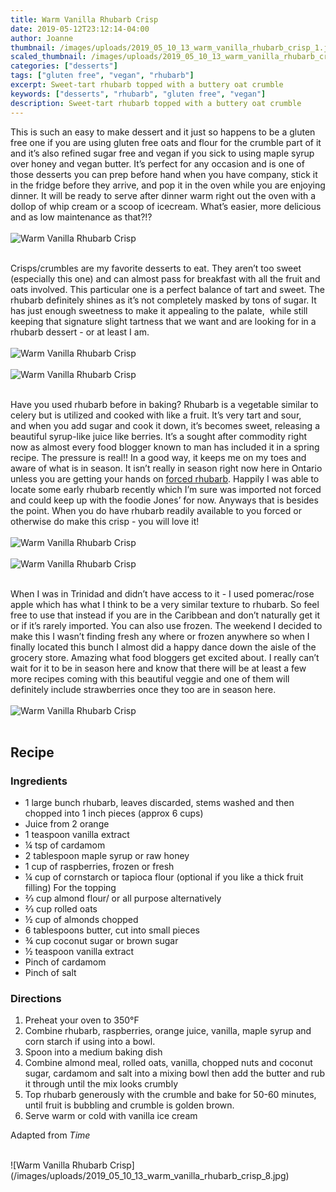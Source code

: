 ```yaml
---
title: Warm Vanilla Rhubarb Crisp
date: 2019-05-12T23:12:14-04:00
author: Joanne
thumbnail: /images/uploads/2019_05_10_13_warm_vanilla_rhubarb_crisp_1.jpg
scaled_thumbnail: /images/uploads/2019_05_10_13_warm_vanilla_rhubarb_crisp_0.jpg
categories: ["desserts"]
tags: ["gluten free", "vegan", "rhubarb"]
excerpt: Sweet-tart rhubarb topped with a buttery oat crumble 
keywords: ["desserts", "rhubarb", "gluten free", "vegan"]
description: Sweet-tart rhubarb topped with a buttery oat crumble 
---
```


This is such an easy to make dessert and it just so happens to be a gluten free one if you are using gluten free oats and flour for the crumble part of it and it’s also refined sugar free and vegan if you sick to using maple syrup over honey and vegan butter. It’s perfect for any occasion and is one of those desserts you can prep before hand when you have company, stick it in the fridge before they arrive, and pop it in the oven while you are enjoying dinner. It will be ready to serve after dinner warm right out the oven with a dollop of whip cream or a scoop of icecream. What’s easier, more delicious and as low maintenance as that?!?
</br>
</br>
![Warm Vanilla Rhubarb Crisp](/images/uploads/2019_05_10_13_warm_vanilla_rhubarb_crisp_2.jpg)
</br>
</br>

Crisps/crumbles are my favorite desserts to eat. They aren’t too sweet (especially this one) and can almost pass for breakfast with all the fruit and oats involved. This particular one is a perfect balance of tart and sweet. The rhubarb definitely shines as it’s not completely masked by tons of sugar. It has just enough sweetness to make it appealing to the palate,  while still keeping that signature slight tartness that we want and are looking for in a rhubarb dessert - or at least I am.
</br>
</br>
![Warm Vanilla Rhubarb Crisp](/images/uploads/2019_05_10_13_warm_vanilla_rhubarb_crisp_3.jpg)
</br>
</br>
![Warm Vanilla Rhubarb Crisp](/images/uploads/2019_05_10_13_warm_vanilla_rhubarb_crisp_4.jpg)
</br>
</br>

Have you used rhubarb before in baking? Rhubarb is a vegetable similar to celery but is utilized and cooked with like a fruit. It’s very tart and sour, and when you add sugar and cook it down, it’s becomes sweet, releasing a beautiful syrup-like juice like berries. It’s a sought after commodity right now as almost every food blogger known to man has included it in a spring recipe. The pressure is real!! In a good way, it keeps me on my toes and aware of what is in season. It isn’t really in season right now here in Ontario unless you are getting your hands on <span class="highlight"><a rel="nofollow" href="https://food52.com/blog/15812-your-winter-rhubarb-was-grown-in-the-dark-and-harvested-by-candlelight">forced rhubarb</a></span>. Happily I was able to locate some early rhubarb recently which I’m sure was imported not forced and could keep up with the foodie Jones’ for now. Anyways that is besides the point. When you do have rhubarb readily available to you forced or otherwise do make this crisp - you will love it!
</br>
</br>
![Warm Vanilla Rhubarb Crisp](/images/uploads/2019_05_10_13_warm_vanilla_rhubarb_crisp_5.jpg)
</br>
</br>
![Warm Vanilla Rhubarb Crisp](/images/uploads/2019_05_10_13_warm_vanilla_rhubarb_crisp_6.jpg)
</br>
</br>

When I was in Trinidad and didn’t have access to it - I used pomerac/rose apple which has what I think to be a very similar texture to rhubarb. So feel free to use that instead if you are in the Caribbean and don’t naturally get it or if it’s rarely imported. You can also use frozen. The weekend I decided to make this I wasn’t finding fresh any where or frozen anywhere so when I finally located this bunch I almost did a happy dance down the aisle of the grocery store. Amazing what food bloggers get excited about. I really can’t wait for it to be in season here and know that there will be at least a few more recipes coming with this beautiful veggie and one of them will definitely include strawberries once they too are in season here.
</br>
</br>
![Warm Vanilla Rhubarb Crisp](/images/uploads/2019_05_10_13_warm_vanilla_rhubarb_crisp_7.jpg)
</br>
</br>

## Recipe
### Ingredients

* <span itemprop="ingredients"> 1 large bunch rhubarb, leaves discarded, stems washed and then chopped into 1 inch pieces (approx 6 cups) </span>
* <span itemprop="ingredients"> Juice from 2 orange </span>
* <span itemprop="ingredients"> 1 teaspoon vanilla extract</span>
* <span itemprop="ingredients"> &frac14; tsp of cardamom </span>
* <span itemprop="ingredients"> 2 tablespoon maple syrup or raw honey</span>
* <span itemprop="ingredients"> 1 cup of raspberries, frozen or fresh </span>
* <span itemprop="ingredients"> &frac14; cup of cornstarch or tapioca flour (optional if you like a thick fruit filling) 
For the topping </span>
* <span itemprop="ingredients"> &frac23; cup almond flour/ or all purpose alternatively </span>
* <span itemprop="ingredients"> &frac23; cup rolled oats</span>
* <span itemprop="ingredients"> &frac12; cup of almonds chopped </span>
* <span itemprop="ingredients"> 6 tablespoons butter, cut into small pieces</span>
* <span itemprop="ingredients"> &frac34; cup coconut sugar or brown sugar </span>
* <span itemprop="ingredients"> &frac12; teaspoon vanilla extract</span>
* <span itemprop="ingredients"> Pinch of cardamom </span>
* <span itemprop="ingredients"> Pinch of salt</span>

### Directions

1. Preheat your oven to 350&deg;F 
2. Combine rhubarb, raspberries, orange juice, vanilla, maple syrup and corn starch if using into a bowl. 
3. Spoon into a medium baking dish 
4. Combine almond meal, rolled oats, vanilla, chopped nuts and coconut sugar, cardamom and salt into a mixing bowl then add the butter and rub it through until the mix looks crumbly
5. Top rhubarb generously with the crumble and bake for 50-60 minutes, until fruit is bubbling and crumble is golden brown. 
6. Serve warm or cold with vanilla ice cream

Adapted from _Time_

</br>
![Warm Vanilla Rhubarb Crisp](/images/uploads/2019_05_10_13_warm_vanilla_rhubarb_crisp_8.jpg)
